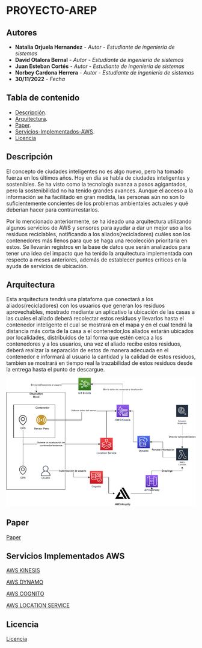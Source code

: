 # PROYECTO-AREP

## Autores
* **Natalia Orjuela Hernandez** - *Autor*  - *Estudiante de ingeniería de sistemas*
* **David Otalora Bernal** - *Autor*  - *Estudiante de ingeniería de sistemas*
* **Juan Esteban Cortés** - *Autor*  - *Estudiante de ingeniería de sistemas*
* **Norbey Cardona Herrera** - *Autor*  - *Estudiante de ingeniería de sistemas*
* **30/11/2022** - *Fecha* 

## Tabla de contenido

- [Descripción](#descripci%C3%B3n).
- [Arquitectura](#arquitectura).
- [Paper](#paper).
- [Servicios-Implementados-AWS](#servicios-implementados-aws).
- [Licencia](#licencia)

## Descripción 
El concepto de ciudades inteligentes no es algo nuevo, pero ha tomado fuerza en los últimos años. Hoy en día se habla de ciudades inteligentes y sostenibles. Se ha visto como la tecnología avanza a pasos agigantados, pero la sostenibilidad no ha tenido grandes avances. Aunque el acceso a la información se ha facilitado en gran medida, las personas aún no son lo suficientemente concientes de los problemas ambientales actuales y qué deberían hacer para contrarrestarlos.

Por lo mencionado anteriormente, se ha ideado una arquitectura utilizando algunos servicios de AWS y sensores para ayudar a dar un mejor uso a los residuos reciclables, notificando a los aliados(recicladores) cuáles son los contenedores más llenos para que se haga una recolección prioritaria en estos. Se llevarán registros en la base de datos que serán analizados para tener una idea del impacto que ha tenido la arquitectura implementada con respecto a meses anteriores, además de establecer puntos críticos en la ayuda de servicios de ubicación.

## Arquitectura
Esta arquitectura tendrá una platafoma que conectará a los aliados(recicladores) con los usuarios que generan los residuos aprovechables, mostrado mediante un aplicativo la ubicación de las casas a las cuales el aliado deberá recolectar estos residuos y llevarlos hasta el contenedor inteligente el cual se mostrará en el mapa y en el  cual tendrá la distancia más corta de la casa a el contenedor,los aliados estarán ubicados por localidades, distribuidos de tal forma que estén cerca a los contenedores y a los usuarios, una vez el aliado recibe estos residuos, deberá realizar la separación de estos de manera adecuada en el contenedor e informará al usuario la cantidad y la calidad de estos residuos, tambien se mostrará en tiempo real la trazabilidad de estos residuos desde la entrega hasta el punto de descargue.

![](/img/diagrama_aws.png)

## Paper

[Paper](https://github.com/Nataorjuela/PROYECTO-AREP/blob/master/PaperProyectoArep.pdf "paper")


## Servicios Implementados AWS

[AWS KINESIS](https://www.youtube.com/watch?v=V-lditk9HaM "AWS KINESIS")

[AWS DYNAMO](https://www.youtube.com/watch?v=9SrmUXgk_Og "AWS DYNAMO")

[AWS COGNITO](https://www.youtube.com/watch?v=wfD-Hyr4Nxo "AWS COGNITO")

[AWS LOCATION SERVICE](https://www.youtube.com/watch?v=jpser559otI "AWS LOCATION SERVICE")

## Licencia
[Licencia](/LICENSE.txt)
